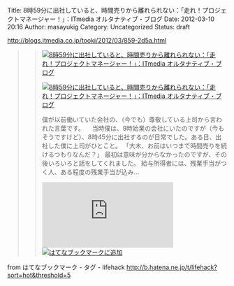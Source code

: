 Title: 8時59分に出社していると、時間売りから離れられない：「走れ！プロジェクトマネージャー！」：ITmedia オルタナティブ・ブログ
Date: 2012-03-10 20:16
Author: masayukig
Category: Uncategorized
Status: draft

<http://blogs.itmedia.co.jp/tooki/2012/03/859-2d5a.html>  
  
  

> > ![](http://cdn-ak.favicon.st-hatena.com/?url=http%3A%2F%2Fblogs.itmedia.co.jp%2F)[8時59分に出社していると、時間売りから離れられない：「走れ！プロジェクトマネージャー！」：ITmedia
> > オルタナティブ・ブログ](http://blogs.itmedia.co.jp/tooki/2012/03/859-2d5a.html)
> >
> > [![8時59分に出社していると、時間売りから離れられない：「走れ！プロジェクトマネージャー！」：ITmedia
> > オルタナティブ・ブログ](http://cdn-ak.b.st-hatena.com/entryimage/84538357-1331255283.jpg "8時59分に出社していると、時間売りから離れられない：「走れ！プロジェクトマネージャー！」：ITmedia オルタナティブ・ブログ")](http://blogs.itmedia.co.jp/tooki/2012/03/859-2d5a.html)
> >
> > 僕が以前働いていた会社の、（今でも）尊敬している上司から言われた言葉です。
> > 　当時僕は、9時始業の会社にいたのですが（今もそうですけど）、8時45分に出社するのが日常でした。ある日、出社した僕に上司がひとこと。
> > 「大木、お前はいつまで時間売りを続けるつもりなんだ？」
> > 最初は意味が分からなかったのですが、その後いろいろと話をしてくれました。
> > 給与所得者には、残業手当がつく人、ある程度の残業手当が込み...
> >
> > [![はてなブックマーク -
> > 8時59分に出社していると、時間売りから離れられない：「走れ！プロジェクトマネージャー！」：ITmedia
> > オルタナティブ・ブログ](http://b.hatena.ne.jp/entry/image/http://blogs.itmedia.co.jp/tooki/2012/03/859-2d5a.html "はてなブックマーク - 8時59分に出社していると、時間売りから離れられない：「走れ！プロジェクトマネージャー！」：ITmedia オルタナティブ・ブログ")](http://b.hatena.ne.jp/entry/http://blogs.itmedia.co.jp/tooki/2012/03/859-2d5a.html)
> > [![はてなブックマークに追加](http://b.hatena.ne.jp/images/append.gif "はてなブックマークに追加")](http://b.hatena.ne.jp/append?http://blogs.itmedia.co.jp/tooki/2012/03/859-2d5a.html)

  
  
from はてなブックマーク - タグ - lifehack
<http://b.hatena.ne.jp/t/lifehack?sort=hot&threshold=5>
